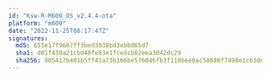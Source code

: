 ```yaml
---
id: "Ksw-R-M600_OS_v2.4.4-ota"
platform: "m600"
date: "2022-11-25T08:17:47Z"
signatures:
  md5: 651e17f9607ff3bed3938bd3ebbd65d7
  sha1: d01f438a21cbd48fe83e1fcedcb82eea3042dc29
  sha256: 905417b401b5ff41a73b166be576046fb3f110bee0ac58680f7498e1c63d62b0
---
```

